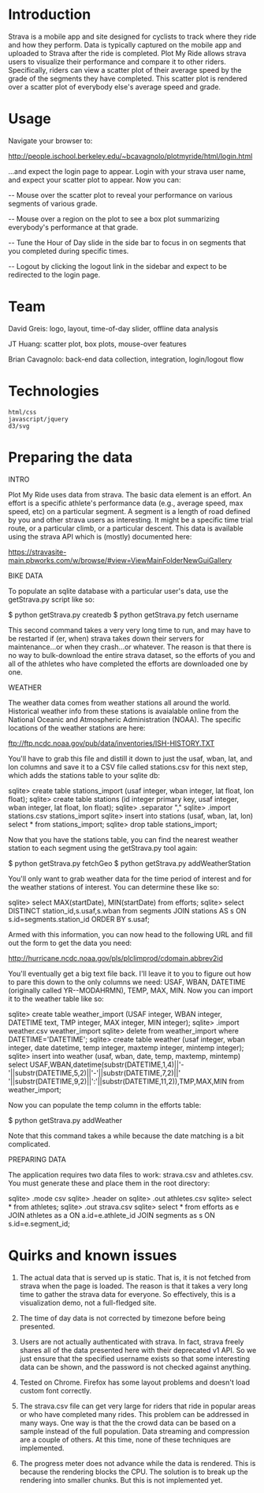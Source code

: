 Introduction
============

Strava is a mobile app and site designed for cyclists to track where they ride
and how they perform.  Data is typically captured on the mobile app and
uploaded to Strava after the ride is completed.  Plot My Ride allows strava
users to visualize their performance and compare it to other riders.
Specifically, riders can view a scatter plot of their average speed by the
grade of the segments they have completed.  This scatter plot is rendered over
a scatter plot of everybody else's average speed and grade.

Usage
=====

Navigate your browser to:

http://people.ischool.berkeley.edu/~bcavagnolo/plotmyride/html/login.html

...and expect the login page to appear.  Login with your strava user name, and
expect your scatter plot to appear.  Now you can:

-- Mouse over the scatter plot to reveal your performance on various segments
   of various grade.

-- Mouse over a region on the plot to see a box plot summarizing everybody's
   performance at that grade.

-- Tune the Hour of Day slide in the side bar to focus in on segments that you
   completed during specific times.

-- Logout by clicking the logout link in the sidebar and expect to be
   redirected to the login page.

Team
====

David Greis: logo, layout, time-of-day slider, offline data analysis

JT Huang: scatter plot, box plots, mouse-over features

Brian Cavagnolo: back-end data collection, integration, login/logout flow

Technologies
============
    html/css
	javascript/jquery
    d3/svg

Preparing the data
==================

INTRO

Plot My Ride uses data from strava.  The basic data element is an effort.  An
effort is a specific athlete's performance data (e.g., average speed, max
speed, etc) on a particular segment.  A segment is a length of road defined by
you and other strava users as interesting.  It might be a specific time trial
route, or a particular climb, or a particular descent.  This data is available
using the strava API which is (mostly) documented here:

https://stravasite-main.pbworks.com/w/browse/#view=ViewMainFolderNewGuiGallery

BIKE DATA

To populate an sqlite database with a particular user's data, use the
getStrava.py script like so:

  $ python getStrava.py createdb
  $ python getStrava.py fetch username

This second command takes a very very long time to run, and may have to be
restarted if (er, when) strava takes down their servers for maintenance...or
when they crash...or whatever.  The reason is that there is no way to
bulk-download the entire strava dataset, so the efforts of you and all of the
athletes who have completed the efforts are downloaded one by one.

WEATHER

The weather data comes from weather stations all around the world.  Historical
weather info from these stations is avaialable online from the National Oceanic
and Atmospheric Administration (NOAA).  The specific locations of the weather
stations are here:

ftp://ftp.ncdc.noaa.gov/pub/data/inventories/ISH-HISTORY.TXT

You'll have to grab this file and distill it down to just the usaf, wban, lat,
and lon columns and save it to a CSV file called stations.csv for this next
step, which adds the stations table to your sqlite db:

   sqlite> create table stations_import (usaf integer, wban integer, lat float, lon float);
   sqlite> create table stations (id integer primary key, usaf integer, wban integer, lat float, lon float);
   sqlite> .separator ","
   sqlite> .import stations.csv stations_import
   sqlite> insert into stations (usaf, wban, lat, lon) select * from stations_import;
   sqlite> drop table stations_import;

Now that you have the stations table, you can find the nearest weather station
to each segment using the getStrava.py tool again:

   $ python getStrava.py fetchGeo
   $ python getStrava.py addWeatherStation

You'll only want to grab weather data for the time period of interest and for
the weather stations of interest.  You can determine these like so:

   sqlite> select MAX(startDate), MIN(startDate) from efforts;
   sqlite> select DISTINCT station_id,s.usaf,s.wban from segments JOIN stations AS s ON s.id=segments.station_id ORDER BY s.usaf;

Armed with this information, you can now head to the following URL and fill out
the form to get the data you need:

http://hurricane.ncdc.noaa.gov/pls/plclimprod/cdomain.abbrev2id

You'll eventually get a big text file back.  I'll leave it to you to figure out
how to pare this down to the only columns we need: USAF, WBAN, DATETIME
(originally called YR--MODAHRMN), TEMP, MAX, MIN.  Now you can import it to the
weather table like so:

   sqlite> create table weather_import (USAF integer, WBAN integer, DATETIME text, TMP integer, MAX integer, MIN integer);
   sqlite> .import weather.csv weather_import
   sqlite> delete from weather_import where DATETIME='DATETIME';
   sqlite> create table weather (usaf integer, wban integer, date datetime, temp integer, maxtemp integer, mintemp integer);
   sqlite> insert into weather (usaf, wban, date, temp, maxtemp, mintemp) select USAF,WBAN,datetime(substr(DATETIME,1,4)||'-'||substr(DATETIME,5,2)||'-'||substr(DATETIME,7,2)||' '||substr(DATETIME,9,2)||':'||substr(DATETIME,11,2)),TMP,MAX,MIN from weather_import;

Now you can populate the temp column in the efforts table:

   $ python getStrava.py addWeather

Note that this command takes a while because the date matching is a bit
complicated.

PREPARING DATA

The application requires two data files to work: strava.csv and athletes.csv.
You must generate these and place them in the root directory:

   sqlite> .mode csv
   sqlite> .header on
   sqlite> .out athletes.csv
   sqlite> select * from athletes;
   sqlite> .out strava.csv
   sqlite> select * from efforts as e JOIN athletes as a ON a.id=e.athlete_id JOIN segments as s ON s.id=e.segment_id;

Quirks and known issues
=======================

1. The actual data that is served up is static.  That is, it is not fetched
   from strava when the page is loaded.  The reason is that it takes a very
   long time to gather the strava data for everyone.  So effectively, this is a
   visualization demo, not a full-fledged site.

2. The time of day data is not corrected by timezone before being presented.

3. Users are not actually authenticated with strava.  In fact, strava freely
   shares all of the data presented here with their deprecated v1 API.  So we
   just ensure that the specified username exists so that some interesting data
   can be shown, and the password is not checked against anything.

4. Tested on Chrome.  Firefox has some layout problems and doesn't load custom
   font correctly.

5. The strava.csv file can get very large for riders that ride in popular areas
   or who have completed many rides.  This problem can be addressed in many
   ways.  One way is that the the crowd data can be based on a sample instead
   of the full population.  Data streaming and compression are a couple of
   others.  At this time, none of these techniques are implemented.

6. The progress meter does not advance while the data is rendered.  This is
   because the rendering blocks the CPU.  The solution is to break up the
   rendering into smaller chunks.  But this is not implemented yet.
